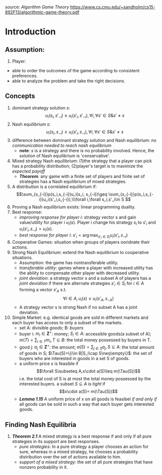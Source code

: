 source: *Algorithm Game Theory* https://www.cs.cmu.edu/~sandholm/cs15-892F13/algorithmic-game-theory.pdf
# Introduction

## Assumption:
1. Player:
- able to order the outcomes of the game according to consistent preferences.
- able to analyze the problem and take the right decisions.

## Concepts
1. dominant strategy solution $s$:
$$u_i(s_i, s'_{-i})\geq u_i(s'_i,s'_{-i}),\forall i,\forall s'\in S\& s'\neq s $$
2. Nash equilibrium $s$:
$$u_i(s_i, s_{-i})\geq u_i(s'_i,s_{-i}),\forall i,\forall s'\in S\& s'\neq s $$
3. difference between dominant strategy solution and Nash equilibrium: *no communication needed to reach nash equilibrium*
    - **note**: $s$ is a strategy and there is no probability involved. Hence, the solution of Nash equilibrium is 'conservative'.
4. Mixed strategy Nash equilibrium: (1)the strategy that a player can pick has a probability distribution; (2)player's target is to maximize the *expected payoff*
    - ***Theorem***: any game with a finite set of players and finite set of strategies has a Nash equilibrium of mixed strategies.
5. A distribution is a correlated equilibrium if:
    $$\sum_{s_{-i}}p(s_i,s_{-i})u_i(s_i, s_{-i})\geq \sum_{s_{-i}}p(s_i,s_{-i})u_i(s'_i,s_{-i}),\\\forall i,\forall s_i,s'_i\in S $$
6. Proving a Nash equilibrium exists: linear programming duality.
7. Best response:
    - *improving response for player i*: strategy vector s and gain value/utility for player i $u_i(s)$. Player i change his strategy $s_i$ to $s'_i$ and $u_i(s'_i,s_{-i})>u_i(s)$.
    - *best response for player i*: $s'_i=\arg\max_{s'_i\in S_i} u_i(s'_i,s_{-i})$
8. Cooperative Games: situation when groups of players ooridnate their actions.
9. Strong Nash Equilibrium: extend the Nash equilibrium to cooperative situations.
    - Assumption: the game has nontransferable utility.
    - *transferable utility*: games where a player with increased utility has the ability to compensate other player with decreased utility.
    - *joint deviation*: a strategy vector s and a subset A of players has a *joint deviation* if there are alternate strategies $s'_i\in S_i$ for $i\in A$ forming a vector $s'_A$ s.t. $$\forall i\in A, u_i(s)\leq u_i(s'_A,s_{-A})$$
    - A strategy vector s is strong Nash if no subset A has a joint deviation.
10. Simple Market: e.g. identical goods are sold in different markets and each buyer has access to only a subset of the markets.
    - set A: divisible *goods*; B: *buyers*
    - buyer i: $m_i\in \mathbf{Z}^+$: money; $S_i\in A$: accessible goods(a subset of A); $m(T)=\sum_{i\in T}m_i, T\subseteq B$: the total money possessed by buyers in T.
    - good j: $a_j\in \mathbf{Z}^+$: the amount; $a(S)=\sum_{j\in S}a_j, S\subseteq A$: the total amount of goods in S; $\Tau(S)=\{i\in B|S_i\cap S\neq\empty\}$: the set of buyers who are interested in goods in a set S of goods.
    - a uniform price x is feasible if $$\forall S\subseteq A,x\cdot a(S)\leq m(\Tau(S))$$ i.e. the total cost of S is at most the total money possessed by the interested buyers. a subset $S\subseteq A$ is *tight* if $$x\cdot a(S)= m(\Tau(S))$$
    - ***Lemma 1.15*** A uniform price of x on all goods is feasibel *if and only if* all goods can be sold in such a way that each buyer gets interested goods.

## Finding Nash Equilibria
1. ***Theorem 2.1*** A mixed strategy is a best response if and only if all pure strategies in its support are best responses.
    - *pure strategies*: In a pure strategy a player chooses an action for sure, whereas in a mixed strategy, he chooses a probability distribution over the set of actions available to him.
    - *support of a mixed strategy*: the set of all pure strategies that have nonzero probability in it.
